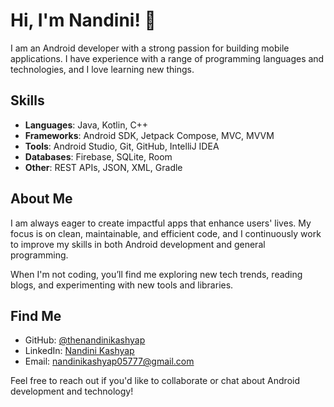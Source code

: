 # Hi, I'm Nandini! 👋

I am an Android developer with a strong passion for building mobile applications. I have experience with a range of programming languages and technologies, and I love learning new things.

## Skills

- **Languages**: Java, Kotlin, C++
- **Frameworks**: Android SDK, Jetpack Compose, MVC, MVVM
- **Tools**: Android Studio, Git, GitHub, IntelliJ IDEA
- **Databases**: Firebase, SQLite, Room
- **Other**: REST APIs, JSON, XML, Gradle

## About Me

I am always eager to create impactful apps that enhance users' lives. My focus is on clean, maintainable, and efficient code, and I continuously work to improve my skills in both Android development and general programming.

When I'm not coding, you’ll find me exploring new tech trends, reading blogs, and experimenting with new tools and libraries.

## Find Me

- GitHub: [@thenandinikashyap](https://github.com/thenandinikashyap)
- LinkedIn: [Nandini Kashyap](https://www.linkedin.com/in/nandinik05777/)
- Email: [nandinikashyap05777@gmail.com](mailto:nandinikashyap05777@gmail.com)

Feel free to reach out if you'd like to collaborate or chat about Android development and technology!

